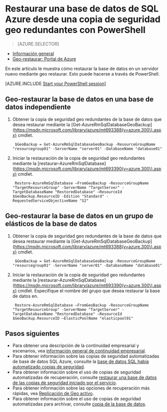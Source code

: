 <properties
    pageTitle="Restaurar una base de datos de SQL Azure desde una copia de seguridad geo redundantes (PowerShell) | Microsoft Azure"
    description="Restaurar una base de datos de SQL Azure en un nuevo servidor desde una copia de seguridad geo redundantes"
    services="sql-database"
    documentationCenter=""
    authors="stevestein"
    manager="jhubbard"
    editor=""/>

<tags
    ms.service="sql-database"
    ms.devlang="NA"
    ms.topic="article"
    ms.tgt_pltfrm="powershell"
    ms.workload="NA"
    ms.date="07/17/2016"
    ms.author="sstein"/>

# <a name="restore-an-azure-sql-database-from-a-geo-redundant-backup-by-using-powershell"></a>Restaurar una base de datos de SQL Azure desde una copia de seguridad geo redundantes con PowerShell


> [AZURE.SELECTOR]
- [Información general](sql-database-recovery-using-backups.md)
- [Geo-restaurar: Portal de Azure](sql-database-geo-restore-portal.md)

En este artículo le muestra cómo restaurar la base de datos en un servidor nuevo mediante geo restaurar. Esto puede hacerse a través de PowerShell.

[AZURE.INCLUDE [Start your PowerShell session](../../includes/sql-database-powershell.md)]

## <a name="geo-restore-your-database-into-a-standalone-database"></a>Geo-restaurar la base de datos en una base de datos independiente

1. Obtener la copia de seguridad geo redundantes de la base de datos que desea restaurar mediante la [Get-AzureRmSqlDatabaseGeoBackup] (https://msdn.microsoft.com/library/azure/mt693388(v=azure.300\).aspx) cmdlet.

        $GeoBackup = Get-AzureRmSqlDatabaseGeoBackup -ResourceGroupName "resourcegroup01" -ServerName "server01" -DatabaseName "database01"

2. Iniciar la restauración de la copia de seguridad geo redundantes mediante la [restaurar-AzureRmSqlDatabase] (https://msdn.microsoft.com/library/azure/mt693390(v=azure.300\).aspx) cmdlet.

        Restore-AzureRmSqlDatabase –FromGeoBackup -ResourceGroupName "TargetResourceGroup" -ServerName "TargetServer" -TargetDatabaseName "RestoredDatabase" –ResourceId $GeoBackup.ResourceID -Edition "Standard" -RequestedServiceObjectiveName "S2"


## <a name="geo-restore-your-database-into-an-elastic-database-pool"></a>Geo-restaurar la base de datos en un grupo de elásticos de la base de datos

1. Obtener la copia de seguridad geo redundantes de la base de datos que desea restaurar mediante la [Get-AzureRmSqlDatabaseGeoBackup] (https://msdn.microsoft.com/library/azure/mt693388(v=azure.300\).aspx) cmdlet.

        $GeoBackup = Get-AzureRmSqlDatabaseGeoBackup -ResourceGroupName "resourcegroup01" -ServerName "server01" -DatabaseName "database01"

2. Iniciar la restauración de la copia de seguridad geo redundantes mediante la [restaurar-AzureRmSqlDatabase] (https://msdn.microsoft.com/library/azure/mt693390(v=azure.300\).aspx) cmdlet. Especifique el nombre del grupo que desea restaurar la base de datos en.

        Restore-AzureRmSqlDatabase –FromGeoBackup -ResourceGroupName "TargetResourceGroup" -ServerName "TargetServer" -TargetDatabaseName "RestoredDatabase" –ResourceId $GeoBackup.ResourceID –ElasticPoolName "elasticpool01"  


## <a name="next-steps"></a>Pasos siguientes

- Para obtener una descripción de la continuidad empresarial y escenarios, vea [información general de continuidad empresarial](sql-database-business-continuity.md).
- Para obtener información sobre las copias de seguridad automatizadas de base de datos SQL Azure, consulte la [base de datos SQL había automatizado copias de seguridad](sql-database-automated-backups.md).
- Para obtener información sobre el uso de copias de seguridad automatizadas de recuperación, consulte [restaurar una base de datos de las copias de seguridad iniciado por el servicio](sql-database-recovery-using-backups.md).
- Para obtener información sobre las opciones de recuperación más rápidas, vea [Replicación de Geo activo](sql-database-geo-replication-overview.md).  
- Para obtener información sobre el uso de copias de seguridad automatizadas para archivar, consulte [copia de la base de datos](sql-database-copy.md).
